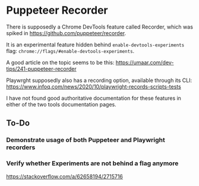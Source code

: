 # Puppeteer Recorder

There is supposedly a Chrome DevTools feature called Recorder, which was spiked
in https://github.com/puppeteer/recorder.

It is an experimental feature hidden behind `enable-devtools-experiments` flag:
`chrome://flags/#enable-devtools-experiments`.

A good article on the topic seems to be this:
https://umaar.com/dev-tips/241-puppeteer-recorder

Playwrght supposedly also has a recording option, available through its CLI:
https://www.infoq.com/news/2020/10/playwright-records-scripts-tests

I have not found good authoritative documentation for these features in either
of the two tools documentation pages.

## To-Do

### Demonstrate usage of both Puppeteer and Playwright recorders

### Verify whether Experiments are not behind a flag anymore

https://stackoverflow.com/a/62658194/2715716
